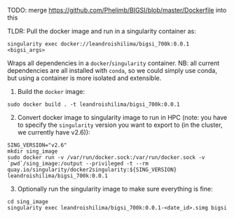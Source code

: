 TODO: merge https://github.com/Phelimb/BIGSI/blob/master/Dockerfile into this

TLDR: Pull the docker image and run in a singularity container as:
```
singularity exec docker://leandroishilima/bigsi_700k:0.0.1 <bigsi_args>
```

Wraps all dependencies in a `docker`/`singularity` container. NB: all current dependencies are all installed with `conda`, so we could simply use conda, but using a container is more isolated and extensible.

1. Build the `docker` image:
```
sudo docker build . -t leandroishilima/bigsi_700k:0.0.1
```

2. Convert docker image to singularity image to run in HPC (note: you have to specify the `singularity` version you want to export to (in the cluster, we currently have v2.6)):
```
SING_VERSION="v2.6"
mkdir sing_image
sudo docker run -v /var/run/docker.sock:/var/run/docker.sock -v `pwd`/sing_image:/output --privileged -t --rm quay.io/singularity/docker2singularity:${SING_VERSION} leandroishilima/bigsi_700k:0.0.1
```

3. Optionally run the singularity image to make sure everything is fine:
```
cd sing_image
singularity exec leandroishilima/bigsi_700k:0.0.1-<date_id>.simg bigsi
```
